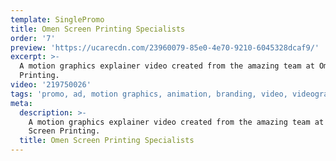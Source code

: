 ```yaml
---
template: SinglePromo
title: Omen Screen Printing Specialists
order: '7'
preview: 'https://ucarecdn.com/23960079-85e0-4e70-9210-6045328dcaf9/'
excerpt: >-
  A motion graphics explainer video created from the amazing team at Omen Screen
  Printing.
video: '219750026'
tags: 'promo, ad, motion graphics, animation, branding, video, videography'
meta:
  description: >-
    A motion graphics explainer video created from the amazing team at Omen
    Screen Printing.
  title: Omen Screen Printing Specialists
---
```



